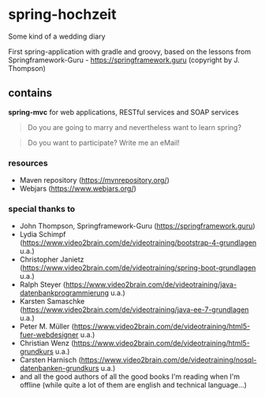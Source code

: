 # spring-hochzeit
Some kind of a wedding diary

First spring-application with gradle and groovy, based on the lessons from Springframework-Guru - https://springframework.guru (copyright by J. Thompson)

## contains
<b>spring-mvc</b> for web applications, RESTful services and SOAP services

>Do you are going to marry and nevertheless want to learn spring?

>Do you want to participate? Write me an eMail!

### resources
- Maven repository (https://mvnrepository.org/)
- Webjars (https://www.webjars.org/)

### special thanks to
- John Thompson, Springframework-Guru (https://springframework.guru)
- Lydia Schimpf (https://www.video2brain.com/de/videotraining/bootstrap-4-grundlagen u.a.)
- Christopher Janietz (https://www.video2brain.com/de/videotraining/spring-boot-grundlagen u.a.)
- Ralph Steyer (https://www.video2brain.com/de/videotraining/java-datenbankprogrammierung u.a.)
- Karsten Samaschke (https://www.video2brain.com/de/videotraining/java-ee-7-grundlagen u.a.)
- Peter M. Müller (https://www.video2brain.com/de/videotraining/html5-fuer-webdesigner u.a.)
- Christian Wenz (https://www.video2brain.com/de/videotraining/html5-grundkurs u.a.)
- Carsten Harnisch (https://www.video2brain.com/de/videotraining/nosql-datenbanken-grundkurs u.a.)
- and all the good authors of all the good books I'm reading when I'm offline (while quite a lot of them are english and technical language...)
